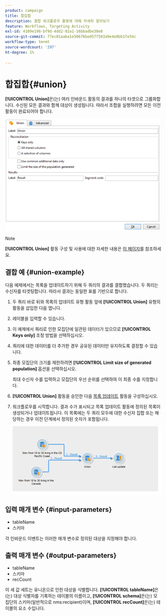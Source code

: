 ```yaml
---
product: campaign
title: 합집합
description: 결합 워크플로우 활동에 대해 자세히 알아보기
feature: Workflows, Targeting Activity
exl-id: 4109e198-bf9d-4dd2-92a1-16bbadbe30e8
source-git-commit: 77ec01aaba1e50676bed57f503a9e4e8bb1fe54c
workflow-type: tm+mt
source-wordcount: '297'
ht-degree: 1%

---
```


# 합집합{#union}

**[!UICONTROL Union]**&#x200B;은(는) 여러 인바운드 활동의 결과를 하나의 타겟으로 그룹화합니다. 수신된 모든 결과와 함께 대상이 생성됩니다. 따라서 조합을 실행하려면 모든 이전 활동이 완료되어야 합니다.

![](assets/s_user_segmentation_union.png)

>[!NOTE]
>
>**[!UICONTROL Union]** 활동 구성 및 사용에 대한 자세한 내용은 [이 페이지](targeting-workflows.md#combining-several-targets--union-)를 참조하세요.

## 결합 예 {#union-example}

다음 예제에서는 목록을 업데이트하기 위해 두 쿼리의 결과를 결합했습니다. 두 쿼리는 수신자를 타겟팅합니다. 따라서 결과는 동일한 표를 기반으로 합니다.

1. 두 쿼리 바로 뒤와 목록의 업데이트 유형 활동 앞에 **[!UICONTROL Union]** 유형의 활동을 삽입한 다음 엽니다.
1. 레이블을 입력할 수 있습니다.
1. 이 예제에서 쿼리로 인한 모집단에 일관된 데이터가 있으므로 **[!UICONTROL Keys only]** 조정 방법을 선택하십시오.
1. 쿼리에 대한 데이터를 더 추가한 경우 공유된 데이터만 유지하도록 결정할 수 있습니다.
1. 최종 모집단의 크기를 제한하려면 **[!UICONTROL Limit size of generated population]** 옵션을 선택하십시오.

   최대 수신자 수를 입력하고 모집단의 우선 순위를 선택하여 이 최종 수를 지정합니다.

1. **[!UICONTROL Union]** 활동을 승인한 다음 [목록 업데이트](list-update.md) 활동을 구성하십시오.
1. 워크플로우를 시작합니다. 결과 수가 표시되고 목록 업데이트 활동에 정의된 목록이 생성되거나 업데이트됩니다. 이 목록에는 두 쿼리 모두에 대한 수신자 집합 또는 해당하는 경우 이전 단계에서 정의된 숫자가 포함됩니다.

   ![](assets/union_example.png)

## 입력 매개 변수 {#input-parameters}

* tableName
* 스키마

각 인바운드 이벤트는 이러한 매개 변수로 정의된 대상을 지정해야 합니다.

## 출력 매개 변수 {#output-parameters}

* tableName
* 스키마
* recCount

이 세 값 세트는 유니온으로 인한 대상을 식별합니다. **[!UICONTROL tableName]**&#x200B;은(는) 대상 식별자를 기록하는 테이블의 이름이고, **[!UICONTROL schema]**&#x200B;은(는) 모집단의 스키마(일반적으로 nms:recipient)이며, **[!UICONTROL recCount]**&#x200B;은(는) 테이블의 요소 수입니다.

